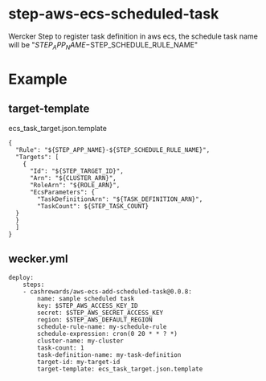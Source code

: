 # step-aws-ecs-scheduled-task
Wercker Step to register task definition in aws ecs, the schedule task name will be "$STEP_APP_NAME-$STEP_SCHEDULE_RULE_NAME"


# Example

## target-template 
ecs_task_target.json.template
```
{
  "Rule": "${STEP_APP_NAME}-${STEP_SCHEDULE_RULE_NAME}",
  "Targets": [
    {
      "Id": "${STEP_TARGET_ID}",
      "Arn": "${CLUSTER_ARN}",
      "RoleArn": "${ROLE_ARN}",
      "EcsParameters": {
        "TaskDefinitionArn": "${TASK_DEFINITION_ARN}",
        "TaskCount": ${STEP_TASK_COUNT}
  }
  }
  ]
}

```


## wecker.yml

```
deploy:
    steps:
    - cashrewards/aws-ecs-add-scheduled-task@0.0.8:
        name: sample scheduled task
        key: $STEP_AWS_ACCESS_KEY_ID
        secret: $STEP_AWS_SECRET_ACCESS_KEY
        region: $STEP_AWS_DEFAULT_REGION
        schedule-rule-name: my-schedule-rule
        schedule-expression: cron(0 20 * * ? *)
        cluster-name: my-cluster
        task-count: 1
        task-definition-name: my-task-definition
        target-id: my-target-id
        target-template: ecs_task_target.json.template

```


